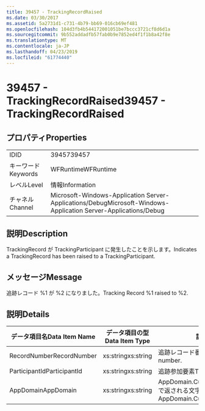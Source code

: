 ```yaml
---
title: 39457 - TrackingRecordRaised
ms.date: 03/30/2017
ms.assetid: 5a2731d1-c731-4b79-bb69-016cb69ef481
ms.openlocfilehash: 104d3fb4b544172001051be7bccc3721cf8d6d1a
ms.sourcegitcommit: 9b552addadfb57fab0b9e7852ed4f1f1b8a42f8e
ms.translationtype: MT
ms.contentlocale: ja-JP
ms.lasthandoff: 04/23/2019
ms.locfileid: "61774440"
---
```

# <a name="39457---trackingrecordraised"></a><span data-ttu-id="90122-102">39457 - TrackingRecordRaised</span><span class="sxs-lookup"><span data-stu-id="90122-102">39457 - TrackingRecordRaised</span></span>
## <a name="properties"></a><span data-ttu-id="90122-103">プロパティ</span><span class="sxs-lookup"><span data-stu-id="90122-103">Properties</span></span>  
  
|||  
|-|-|  
|<span data-ttu-id="90122-104">ID</span><span class="sxs-lookup"><span data-stu-id="90122-104">ID</span></span>|<span data-ttu-id="90122-105">39457</span><span class="sxs-lookup"><span data-stu-id="90122-105">39457</span></span>|  
|<span data-ttu-id="90122-106">キーワード</span><span class="sxs-lookup"><span data-stu-id="90122-106">Keywords</span></span>|<span data-ttu-id="90122-107">WFRuntime</span><span class="sxs-lookup"><span data-stu-id="90122-107">WFRuntime</span></span>|  
|<span data-ttu-id="90122-108">レベル</span><span class="sxs-lookup"><span data-stu-id="90122-108">Level</span></span>|<span data-ttu-id="90122-109">情報</span><span class="sxs-lookup"><span data-stu-id="90122-109">Information</span></span>|  
|<span data-ttu-id="90122-110">チャネル</span><span class="sxs-lookup"><span data-stu-id="90122-110">Channel</span></span>|<span data-ttu-id="90122-111">Microsoft-Windows-Application Server-Applications/Debug</span><span class="sxs-lookup"><span data-stu-id="90122-111">Microsoft-Windows-Application Server-Applications/Debug</span></span>|  
  
## <a name="description"></a><span data-ttu-id="90122-112">説明</span><span class="sxs-lookup"><span data-stu-id="90122-112">Description</span></span>  
 <span data-ttu-id="90122-113">TrackingRecord が TrackingParticipant に発生したことを示します。</span><span class="sxs-lookup"><span data-stu-id="90122-113">Indicates a TrackingRecord has been raised to a TrackingParticipant.</span></span>  
  
## <a name="message"></a><span data-ttu-id="90122-114">メッセージ</span><span class="sxs-lookup"><span data-stu-id="90122-114">Message</span></span>  
 <span data-ttu-id="90122-115">追跡レコード %1 が %2 になりました。</span><span class="sxs-lookup"><span data-stu-id="90122-115">Tracking Record %1 raised to %2.</span></span>  
  
## <a name="details"></a><span data-ttu-id="90122-116">説明</span><span class="sxs-lookup"><span data-stu-id="90122-116">Details</span></span>  
  
|<span data-ttu-id="90122-117">データ項目名</span><span class="sxs-lookup"><span data-stu-id="90122-117">Data Item Name</span></span>|<span data-ttu-id="90122-118">データ項目の型</span><span class="sxs-lookup"><span data-stu-id="90122-118">Data Item Type</span></span>|<span data-ttu-id="90122-119">説明</span><span class="sxs-lookup"><span data-stu-id="90122-119">Description</span></span>|  
|--------------------|--------------------|-----------------|  
|<span data-ttu-id="90122-120">RecordNumber</span><span class="sxs-lookup"><span data-stu-id="90122-120">RecordNumber</span></span>|<span data-ttu-id="90122-121">xs:string</span><span class="sxs-lookup"><span data-stu-id="90122-121">xs:string</span></span>|<span data-ttu-id="90122-122">追跡レコード番号。</span><span class="sxs-lookup"><span data-stu-id="90122-122">The tracking record number.</span></span>|  
|<span data-ttu-id="90122-123">ParticipantId</span><span class="sxs-lookup"><span data-stu-id="90122-123">ParticipantId</span></span>|<span data-ttu-id="90122-124">xs:string</span><span class="sxs-lookup"><span data-stu-id="90122-124">xs:string</span></span>|<span data-ttu-id="90122-125">追跡参加要素</span><span class="sxs-lookup"><span data-stu-id="90122-125">The tracking participant.</span></span>|  
|<span data-ttu-id="90122-126">AppDomain</span><span class="sxs-lookup"><span data-stu-id="90122-126">AppDomain</span></span>|<span data-ttu-id="90122-127">xs:string</span><span class="sxs-lookup"><span data-stu-id="90122-127">xs:string</span></span>|<span data-ttu-id="90122-128">AppDomain.CurrentDomain.FriendlyName で返される文字列。</span><span class="sxs-lookup"><span data-stu-id="90122-128">The string returned by AppDomain.CurrentDomain.FriendlyName.</span></span>|
